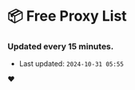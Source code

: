 # :package: Free Proxy List
### Updated every 15 minutes.

- Last updated: `2024-10-31 05:55`

:heart:
